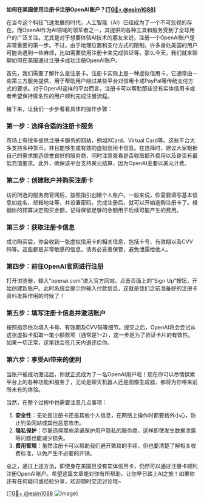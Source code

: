 **如何在美国使用注册卡注册OpenAI账户？[[TG💪+ @esim1088](https://t.me/s/esim1088)]**

在当今这个科技飞速发展的时代，人工智能（AI）已经成为了一个不可忽视的存在。而OpenAI作为AI领域的领军者之一，其提供的各种工具和服务受到了全球用户的广泛关注。尤其是对于想要体验AI技术的朋友来说，注册一个OpenAI账户是非常重要的第一步。不过，由于地理位置和支付方式的限制，许多身处美国的用户可能会遇到一些麻烦，比如需要使用注册卡来完成验证等。那么今天，我们就来聊聊如何在美国通过注册卡成功注册OpenAI账户。

首先，我们需要了解什么是注册卡。注册卡实际上是一种虚拟信用卡，它通常由一些第三方服务提供，用于帮助用户绕过某些平台对信用卡或PayPal等传统支付方式的要求。对于OpenAI这样的平台而言，注册卡可以帮助那些没有实体信用卡或者希望保持匿名性的用户顺利完成注册流程。

接下来，让我们一步步看看具体的操作步骤：

### 第一步：选择合适的注册卡服务

市场上有很多提供注册卡服务的网站，例如XCard、Virtual Card等。这些平台大多支持多种货币，并且能够生成有效的虚拟信用卡信息。在选择时，建议大家根据自己的需求挑选信誉良好的服务商，同时注意查看是否收取额外费用以及是否有最低充值要求。此外，确保该平台支持美元结算，因为OpenAI主要以美元计费。

### 第二步：创建账户并购买注册卡

访问所选的服务商官网后，按照指引创建个人账户。一般来说，你需要填写基本信息如姓名、邮箱地址等，并设置密码。完成注册后，就可以开始选购注册卡了。根据你的预算决定购买金额，记得保留足够的余额用于后续可能产生的费用。

### 第三步：获取注册卡信息

成功购买后，你会收到一张虚拟信用卡的相关信息，包括卡号、有效期以及CVV码等。这些都是非常敏感的信息，请务必妥善保管，避免泄露给他人。

### 第四步：前往OpenAI官网进行注册

打开浏览器，输入“openai.com”进入官方网站。点击页面上的“Sign Up”按钮，开始创建新账户。此时系统会提示你输入付款信息，这就是我们之前准备好的注册卡资料发挥作用的时候了！

### 第五步：填写注册卡信息并激活账户

按照指示依次填入卡号、有效期及CVV码等细节。提交之后，OpenAI将会尝试从这张虚拟卡扣取一笔小额款项（通常是$1-$2），这一步是为了验证卡片的有效性。如果一切正常，这笔钱会在几天内退还给你。

### 第六步：享受AI带来的便利

当账户被成功激活后，你就正式成为了一名OpenAI用户啦！现在你可以尽情探索平台上的各种功能和服务了，无论是聊天机器人还是图像生成器，都将为你带来前所未有的体验。

当然，在整个过程中也需要注意几点事项：

1. **安全性**：无论是注册卡还是其他个人信息，在网络上操作时都要格外小心，防止钓鱼网站或其他恶意攻击。
2. **隐私保护**：尽量选择那些承诺保护用户隐私的服务商，这样即使发生数据泄露等问题也能减少损失。
3. **费用管理**：虽然注册卡可以帮助我们避开繁琐的手续，但也要清楚了解相关收费标准，以免产生不必要的开销。

总之，通过上述方法，即使身在美国且没有实体信用卡，仍然可以通过注册卡顺利注册OpenAI账户。希望这篇文章能对你有所帮助，让你早日踏上AI之旅！如果你还有任何疑问或经验分享，欢迎随时交流讨论哦~

[[TG💪+ @esim1088](https://t.me/s/esim1088) ![Image](https://i.postimg.cc/4NQfJmqS/Snipaste-2025-05-13-00-14-12.png)]